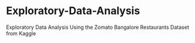 # Exploratory-Data-Analysis
Exploratory Data Analysis Using the Zomato Bangalore Restaurants Dataset from Kaggle
